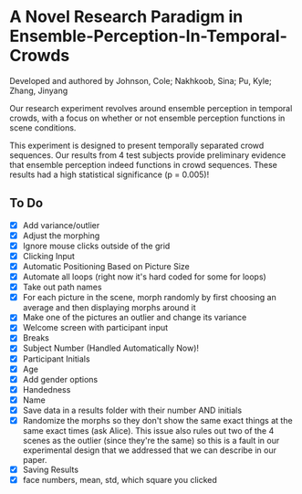 # A Novel Research Paradigm in Ensemble-Perception-In-Temporal-Crowds
Developed and authored by Johnson, Cole; Nakhkoob, Sina; Pu, Kyle; Zhang, Jinyang

Our research experiment revolves around ensemble perception in temporal crowds, with a focus on whether or not ensemble perception functions in scene conditions.

This experiment is designed to present temporally separated crowd sequences. Our results from 4 test subjects provide preliminary evidence that ensemble perception indeed functions in crowd sequences. These results had a high statistical significance (p = 0.005)!

## To Do
- [x] Add variance/outlier
- [x] Adjust the morphing
- [x] Ignore mouse clicks outside of the grid
- [x] Clicking Input
- [x] Automatic Positioning Based on Picture Size
- [x] Automate all loops (right now it's hard coded for some for loops)
- [x] Take out path names
- [x] For each picture in the scene, morph randomly by first choosing an average and then displaying morphs around it
- [x] Make one of the pictures an outlier and change its variance
- [x] Welcome screen with participant input
- [x] Breaks
- [x] Subject Number (Handled Automatically Now)!
- [x] Participant Initials
- [x] Age
- [x] Add gender options
- [x] Handedness
- [x] Name
- [x] Save data in a results folder with their number AND initials
- [x] Randomize the morphs so they don't show the same exact things at the same exact times (ask Alice). This issue also rules out two of the 4 scenes as the outlier (since they're the same) so this is a fault in our experimental design that we addressed that we can describe in our paper.
- [x] Saving Results
- [x] face numbers, mean, std, which square you clicked
